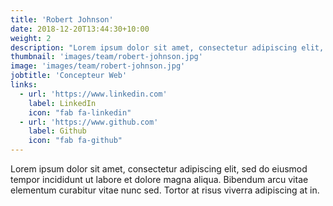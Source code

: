 ```yaml
---
title: 'Robert Johnson'
date: 2018-12-20T13:44:30+10:00
weight: 2
description: "Lorem ipsum dolor sit amet, consectetur adipiscing elit, sed do eiusmod tempor incididunt ut labore et dolore magna aliqua."
thumbnail: 'images/team/robert-johnson.jpg'
image: 'images/team/robert-johnson.jpg'
jobtitle: 'Concepteur Web'
links:
  - url: 'https://www.linkedin.com'
    label: LinkedIn
    icon: "fab fa-linkedin"
  - url: 'https://www.github.com'
    label: Github
    icon: "fab fa-github"
---
```


Lorem ipsum dolor sit amet, consectetur adipiscing elit, sed do eiusmod tempor incididunt ut labore et dolore magna aliqua. Bibendum arcu vitae elementum curabitur vitae nunc sed. Tortor at risus viverra adipiscing at in.
